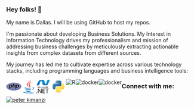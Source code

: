 ### Hey folks! 👋
My name is Dallas. I will be using GitHub to host my repos. 

I'm passionate about developing Business Solutions. My Interest in Information Technology drives my professionalism and mission of addressing business challenges by meticulously extracting actionable insights from complex datasets from different sources.

My journey has led me to cultivate expertise across various technology stacks, including programming languages and business intelligence tools:
  </p>
 
<a href="https://www.php.net" target="_blank"> <img align="left" src="https://raw.githubusercontent.com/devicons/devicon/master/icons/php/php-original.svg" alt="php" width="40" height="40"/></a>
<a href="https://www.java.com" target="_blank"> <img align="left" src="https://raw.githubusercontent.com/devicons/devicon/master/icons/java/java-original.svg" alt="java" width="40" height="40"/></a>
<a href="https://dotnet.microsoft.com/" target="_blank"> <img align="left" src="https://raw.githubusercontent.com/devicons/devicon/master/icons/dot-net/dot-net-original-wordmark.svg" alt="dotnet" width="40" height="40"/></a>
<a href="https://www.python.org" target="_blank"> <img align="left" src="https://raw.githubusercontent.com/devicons/devicon/master/icons/python/python-original.svg" alt="python" width="40" height="40"/></a>
<a href="https://www.R-project.org/" target="_blank"> <img align="left" src="https://cdn.jsdelivr.net/gh/devicons/devicon/icons/r/r-original.svg"  alt="R" width="26px" /></a>
<a href="https://www.powerbi.com/" target="_blank"> <img align="left" src="https://img.shields.io/badge/PowerBI-F2C811?style=for-the-badge&logo=Power%20BI&logoColor=white" alt="docker" /></a>
<a href="https://www.tableau.com/" target="_blank"> <img align="left" src="https://img.shields.io/badge/Tableau-E97627?style=for-the-badge&logo=Tableau&logoColor=white" alt="docker" /></a>




<h3 align="left">Connect with me:</h3>
<p align="left">

<a href="https://www.linkedin.com/in/babatunde-dallas-98a4a3123/" target="blank"><img align="center" src="https://raw.githubusercontent.com/rahuldkjain/github-profile-readme-generator/master/src/images/icons/Social/linked-in-alt.svg" alt="peter kimanzi" height="30" width="40" /></a>

</p>





<!-- Count Visitors
![](https://komarev.com/ghpvc/?username=DallasBaba&color=lightgrey)
![](https://visitor-badge.glitch.me/badge?page_id=DallasBaba.DallasBaba)

- 🔭 I’m currently working on [Upwork](https://www.upwork.com/freelancers/~01c283d8b023c19ff5?viewMode=1)

<p align="left" align="left">
<a href="https://github.com/DallasBaba"><img title="DallasBaba" src="https://github-readme-stats.vercel.app/api/top-langs/?username=DallasBaba&layout=compact&theme=dark"></a>
</p>
<!--

